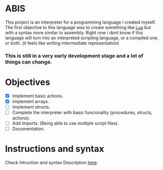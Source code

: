 ABIS
====
This project is an interpreter for a programming language i created myself.
The first objective to this language was to create something like [Lua](https://en.wikipedia.org/wiki/Lua_(programming_language))
but with a syntax more similar to assembly. Right now i dont know if this language will
turn into an interpreted scripting language, or a compiled one, or both. (it feels like writing intermediate representation)

### This is still in a very early development stage and a lot of things can change.

# Objectives
- [x] Implement basic actions.
- [x] Implement arrays.
- [ ] Implement structs.
- [ ] Complete the interpreter with basic funcionality (procedures, structs, actions).
- [ ] Add Imports. (Being able to use multiple script files).
- [ ] Documentation.

# Instructions and syntax
Check Intruction and syntax Description [here](https://github.com/Daniel7Sly/ABIS-Programing-Language/blob/master/ABIS%20Reference.md).
